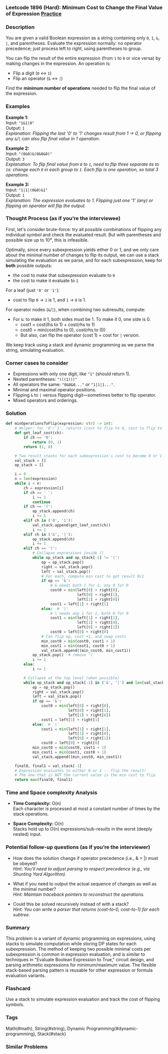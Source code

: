 ### Leetcode 1896 (Hard): Minimum Cost to Change the Final Value of Expression [Practice](https://leetcode.com/problems/minimum-cost-to-change-the-final-value-of-expression)

### Description  
You are given a valid Boolean expression as a string containing only `0`, `1`, `&`, `|`, and parentheses. Evaluate the expression normally: no operator precedence; just process left to right, using parentheses to group.

You can flip the result of the entire expression (from `1` to `0` or vice versa) by making changes in the expression. An operation is:
- Flip a digit (`0` ↔ `1`)
- Flip an operator (`&` ↔ `|`)

Find the **minimum number of operations** needed to flip the final value of the expression.

### Examples  

**Example 1:**  
Input: `"1&1|0"`  
Output: `1`  
*Explanation: Flipping the last '0' to '1' changes result from 1 → 0, or flipping any `&`/`|` can also flip final value in 1 operation.*

**Example 2:**  
Input: `"(0&0)&(0&0&0)"`  
Output: `3`  
*Explanation: To flip final value from `0` to `1`, need to flip three separate `0`s to `1`s: change each `0` in each group to `1`. Each flip is one operation, so total 3 operations.*

**Example 3:**  
Input: `"1|1|(0&0)&1"`  
Output: `1`  
*Explanation: The expression evaluates to 1. Flipping just one '1' (any) or flipping an operator will flip the output.*

### Thought Process (as if you’re the interviewee)  
First, let's consider brute-force: try all possible combinations of flipping any individual symbol and check the evaluated result. But with parentheses and possible size up to 10⁴, this is infeasible.

Optimally, since every subexpression yields either 0 or 1, and we only care about the minimal number of changes to flip its output, we can use a stack simulating the evaluation as we parse, and for each subexpression, keep for **both** possible outputs:
- the cost to make that subexpression evaluate to `0`
- the cost to make it evaluate to `1`

For a leaf (just `'0'` or `'1'`):
- cost to flip `0` → `1` is 1, and `1` → `0` is 1.

For operator nodes (`&`/`|`), when combining two subresults, compute:
- For `&`: to make it 1, both sides must be 1. To make it 0, one side is 0.
  - cost1 = cost(lhs to 1) + cost(rhs to 1)
  - cost0 = min(cost(lhs to 0), cost(rhs to 0))
  - But also, can flip the operator (cost 1) + cost for `|` version.

We keep track using a stack and dynamic programming as we parse the string, simulating evaluation.

### Corner cases to consider  
- Expressions with only one digit, like `"1"` (should return 1).
- Nested parentheses: `"(((1)))"`
- All operators the same: `"0&0&0..."` or `"1|1|1..."`.
- Minimal and maximal operator positions.
- Flipping `&` to `|` versus flipping digit—sometimes better to flip operator.
- Mixed operators and orderings.

### Solution

```python
def minOperationsToFlip(expression: str) -> int:
    # Helper: for '0'/'1', returns (cost to flip to 0, cost to flip to 1)
    def get_leaf_cost(ch):
        if ch == '0':
            return (0, 1)
        return (1, 0)

    # Two result stacks for each subexpression's cost to become 0 or 1
    val_stack = []
    op_stack = []

    i = 0
    n = len(expression)
    while i < n:
        ch = expression[i]
        if ch == ' ':
            i += 1
            continue
        if ch == '(':
            op_stack.append(ch)
            i += 1
        elif ch in ('0', '1'):
            val_stack.append(get_leaf_cost(ch))
            i += 1
        elif ch in ('&', '|'):
            op_stack.append(ch)
            i += 1
        elif ch == ')':
            # Collapse expressions inside ()
            while op_stack and op_stack[-1] != '(':
                op = op_stack.pop()
                right = val_stack.pop()
                left = val_stack.pop()
                # For each, compute min cost to get result 0/1
                if op == '&':
                    # & needs both 1 for 1, any 0 for 0
                    cost0 = min(left[0] + right[0],
                                left[0] + right[1],
                                left[1] + right[0])
                    cost1 = left[1] + right[1]
                else:  # '|'
                    # | needs any 1 for 1, both 0 for 0
                    cost1 = min(left[1] + right[1],
                                left[1] + right[0],
                                left[0] + right[1])
                    cost0 = left[0] + right[0]
                # Can flip op, cost +1, and swap costs
                min_cost0 = min(cost0, cost1 + 1)
                min_cost1 = min(cost1, cost0 + 1)
                val_stack.append((min_cost0, min_cost1))
            op_stack.pop()  # remove '('
            i += 1
        else:
            i += 1

        # Collapse at the top level (when possible)
        while op_stack and op_stack[-1] in ('&', '|') and len(val_stack) >= 2:
            op = op_stack.pop()
            right = val_stack.pop()
            left = val_stack.pop()
            if op == '&':
                cost0 = min(left[0] + right[0],
                            left[0] + right[1],
                            left[1] + right[0])
                cost1 = left[1] + right[1]
            else:  # '|'
                cost1 = min(left[1] + right[1],
                            left[1] + right[0],
                            left[0] + right[1])
                cost0 = left[0] + right[0]
            min_cost0 = min(cost0, cost1 + 1)
            min_cost1 = min(cost1, cost0 + 1)
            val_stack.append((min_cost0, min_cost1))

    final0, final1 = val_stack[-1]
    # Expression evaluates to either 0 or 1 -- flip the result!
    # The one that is NOT the current value is the min cost to flip.
    return max(final0, final1)

```

### Time and Space complexity Analysis  

- **Time Complexity:** O(n)  
  Each character is processed at most a constant number of times by the stack operations.

- **Space Complexity:** O(n)  
  Stacks hold up to O(n) expressions/sub-results in the worst (deeply nested) input.


### Potential follow-up questions (as if you’re the interviewer)  

- How does the solution change if operator precedence (i.e., & > |) must be obeyed?  
  *Hint: You'll need to adjust parsing to respect precedence (e.g., via Shunting Yard Algorithm).*

- What if you need to output the actual sequence of changes as well as the minimal number?  
  *Hint: Maintain traceback pointers to reconstruct the operations.*

- Could this be solved recursively instead of with a stack?  
  *Hint: You can write a parser that returns (cost-to-0, cost-to-1) for each subtree.*

### Summary
This problem is a variant of dynamic programming on expressions, using stacks to simulate computation while storing DP states for each subexpression. The method of keeping two possible minimal costs per subexpression is common in expression evaluation, and is similar to techniques in "Evaluate Boolean Expression to True," circuit design, and parsing arithmetic expressions for minimum/maximum value. The flexible stack-based parsing pattern is reusable for other expression or formula evaluation variants.


### Flashcard
Use a stack to simulate expression evaluation and track the cost of flipping symbols.

### Tags
Math(#math), String(#string), Dynamic Programming(#dynamic-programming), Stack(#stack)

### Similar Problems

